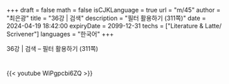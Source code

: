 +++
draft = false
math = false
isCJKLanguage = true
url = "m/45"
author = "최은광"
title = "36강 | 검색"
description = "필터 활용하기 (311쪽)"
date = 2024-04-19 18:42:00
expiryDate = 2099-12-31
techs = ["Literature & Latte/ Scrivener"]
languages = "한국어"
+++

36강 | 검색 – 필터 활용하기 (311쪽)

<!--more--> 

#

{{< youtube WiPgpcbi6ZQ >}}

#